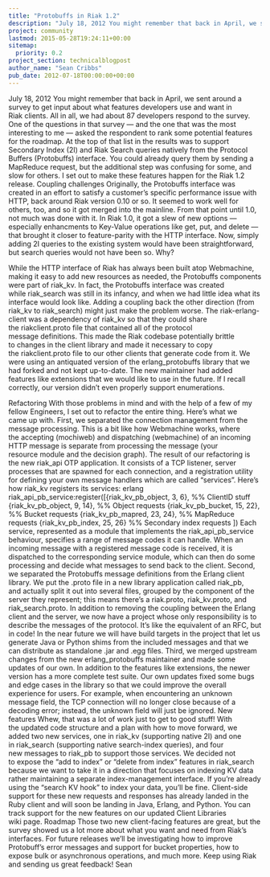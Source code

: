 ```yaml
---
title: "Protobuffs in Riak 1.2"
description: "July 18, 2012 You might remember that back in April, we sent around a survey to get input about what features developers use and want in Riak clients. All in all, we had about 87 developers respond to the survey. One of the questions in that survey — and the one that was the most interesting t"
project: community
lastmod: 2015-05-28T19:24:11+00:00
sitemap:
  priority: 0.2
project_section: technicalblogpost
author_name: "Sean Cribbs"
pub_date: 2012-07-18T00:00:00+00:00
---
```

July 18, 2012
You might remember that back in April, we sent around a survey to get input about what features developers use and want in Riak clients. All in all, we had about 87 developers respond to the survey.
One of the questions in that survey — and the one that was the most interesting to me — asked the respondent to rank some potential features for the roadmap. At the top of that list in the results was to support Secondary Index (2I) and Riak Search queries natively from the Protocol Buffers (Protobuffs) interface. You could already query them by sending a MapReduce request, but the additional step was confusing for some, and slow for others. I set out to make these features happen for the Riak 1.2 release.
Coupling challenges
Originally, the Protobuffs interface was created in an effort to satisfy a customer’s specific performance issue with HTTP, back around Riak version 0.10 or so. It seemed to work well for others, too, and so it got merged into the mainline. From that point until 1.0, not much was done with it. In Riak 1.0, it got a slew of new options — especially enhancments to Key-Value operations like get, put, and delete — that brought it closer to feature-parity with the HTTP interface.
Now, simply adding 2I queries to the existing system would have been straightforward, but search queries would not have been so. Why?

While the HTTP interface of Riak has always been built atop Webmachine, making it easy to
add new resources as needed, the Protobuffs components were part of riak\_kv. In fact, the Protobuffs interface was created while riak\_search was still in its infancy, and when we had little idea what its interface would look like. Adding a coupling back the other direction (from riak\_kv to riak\_search) might just make the problem worse.
The riak-erlang-client was a dependency of riak\_kv so that they could share the riakclient.proto file that contained all of the protocol message definitions. This made the Riak codebase potentially brittle to changes in the client library and made it necessary to copy the riakclient.proto file to our other clients that generate code from it.
We were using an antiquated version of the erlang\_protobuffs library that we had forked and not kept up-to-date. The new maintainer had added features like extensions that we would like to use in the future. If I recall correctly, our version didn’t even properly support enumerations.

Refactoring
With those problems in mind and with the help of a few of my fellow Engineers, I set out to refactor the entire thing. Here’s what we came up with.
First, we separated the connection management from the message processing. This is a bit like how Webmachine works, where the accepting (mochiweb) and dispatching (webmachine) of an incoming HTTP message is separate from processing the message (your resource module and the decision graph). The result of our refactoring is the new riak\_api OTP
application. It consists of a TCP listener, server processes that are spawned for each connection, and a registration utility for defining your own message handlers which are called “services”. Here’s how riak\_kv registers its services:
erlang
riak\_api\_pb\_service:register([{riak\_kv\_pb\_object, 3, 6}, %% ClientID stuff
{riak\_kv\_pb\_object, 9, 14}, %% Object requests
{riak\_kv\_pb\_bucket, 15, 22}, %% Bucket requests
{riak\_kv\_pb\_mapred, 23, 24}, %% MapReduce requests
{riak\_kv\_pb\_index, 25, 26} %% Secondary index requests
])
Each service, represented as a module that implements the riak\_api\_pb\_service behaviour, specifies a range of message codes it can handle. When an incoming message with a registered message code is received, it is dispatched to the corresponding service module, which can then do some processing and decide what messages to send back to the client.
Second, we separated the Protobuffs message definitions from the Erlang client library. We put the .proto file in a new library application called riak\_pb, and actually split it out into several files, grouped by the component of the server they represent; this means there’s a riak.proto, riak\_kv.proto, and riak\_search.proto. In addition to removing the coupling between the Erlang client and the server, we now have a project whose only responsibility is to describe the messages of the protocol. It’s like the equivalent of an RFC, but in code! In the near future we will have build targets in the project that let us generate Java or Python shims from the included messages and that we can distribute as standalone .jar and .egg files.
Third, we merged upstream changes from the new erlang\_protobuffs maintainer and made some updates of our own. In addition to the features like extensions, the newer version has a more complete test suite. Our own updates fixed some bugs and edge cases in the library so that we could improve the overall experience for users. For example, when encountering an unknown message field, the TCP connection will no longer close because of a decoding error; instead, the unknown field will just be ignored.
New features
Whew, that was a lot of work just to get to good stuff! With the updated code structure and a plan with how to move forward, we added two new services, one in riak\_kv (supporting native 2I) and one in riak\_search (supporting native search-index queries), and four new messages to riak\_pb to support those services. We decided not to expose the “add to index” or “delete from index” features in riak\_search because we want to take it in a direction that focuses on indexing KV data rather maintaining a separate index-management interface. If you’re already using the “search KV hook” to index your data, you’ll be fine.
Client-side support for these new requests and responses has already landed in the Ruby client and will soon be landing in Java, Erlang, and Python. You can track support for the new features on our updated Client Libraries wiki page.
Roadmap
Those two new client-facing features are great, but the survey showed us a lot more about what you want and need from Riak’s interfaces. For future releases we’ll be investigating how to improve Protobuff’s error messages and support for bucket properties, how to expose bulk or asynchronous operations, and much more.
Keep using Riak and sending us great feedback!
Sean
